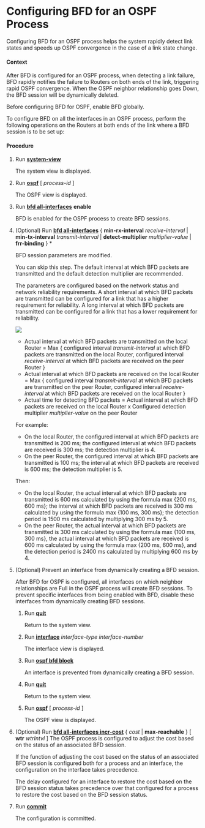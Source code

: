 Configuring BFD for an OSPF Process
===================================

Configuring BFD for an OSPF process helps the system rapidly detect link states and speeds up OSPF convergence in the case of a link state change.

#### Context

After BFD is configured for an OSPF process, when detecting a link failure, BFD rapidly notifies the failure to Routers on both ends of the link, triggering rapid OSPF convergence. When the OSPF neighbor relationship goes Down, the BFD session will be dynamically deleted.

Before configuring BFD for OSPF, enable BFD globally.

To configure BFD on all the interfaces in an OSPF process, perform the following operations on the Routers at both ends of the link where a BFD session is to be set up:


#### Procedure

1. Run [**system-view**](cmdqueryname=system-view)
   
   
   
   The system view is displayed.
2. Run [**ospf**](cmdqueryname=ospf) [ *process-id* ]
   
   
   
   The OSPF view is displayed.
3. Run [**bfd all-interfaces**](cmdqueryname=bfd+all-interfaces) **enable**
   
   
   
   BFD is enabled for the OSPF process to create BFD sessions.
4. (Optional) Run [**bfd all-interfaces**](cmdqueryname=bfd+all-interfaces) { **min-rx-interval** *receive-interval* | **min-tx-interval** *transmit-interval* | **detect-multiplier** *multiplier-value* | **frr-binding** } \*
   
   
   
   BFD session parameters are modified.
   
   You can skip this step. The default interval at which BFD packets are transmitted and the default detection multiplier are recommended.
   
   The parameters are configured based on the network status and network reliability requirements. A short interval at which BFD packets are transmitted can be configured for a link that has a higher requirement for reliability. A long interval at which BFD packets are transmitted can be configured for a link that has a lower requirement for reliability.
   
   ![](../../../../public_sys-resources/note_3.0-en-us.png) 
   * Actual interval at which BFD packets are transmitted on the local Router = Max { configured interval *transmit-interval* at which BFD packets are transmitted on the local Router, configured interval *receive-interval* at which BFD packets are received on the peer Router }
   * Actual interval at which BFD packets are received on the local Router = Max { configured interval *transmit-interval* at which BFD packets are transmitted on the peer Router, configured interval *receive-interval* at which BFD packets are received on the local Router }
   * Actual time for detecting BFD packets = Actual interval at which BFD packets are received on the local Router x Configured detection multiplier *multiplier-value* on the peer Router
   
   For example:
   
   * On the local Router, the configured interval at which BFD packets are transmitted is 200 ms; the configured interval at which BFD packets are received is 300 ms; the detection multiplier is 4.
   * On the peer Router, the configured interval at which BFD packets are transmitted is 100 ms; the interval at which BFD packets are received is 600 ms; the detection multiplier is 5.
   
   Then:
   
   * On the local Router, the actual interval at which BFD packets are transmitted is 600 ms calculated by using the formula max {200 ms, 600 ms}; the interval at which BFD packets are received is 300 ms calculated by using the formula max {100 ms, 300 ms}; the detection period is 1500 ms calculated by multiplying 300 ms by 5.
   * On the peer Router, the actual interval at which BFD packets are transmitted is 300 ms calculated by using the formula max {100 ms, 300 ms}, the actual interval at which BFD packets are received is 600 ms calculated by using the formula max {200 ms, 600 ms}, and the detection period is 2400 ms calculated by multiplying 600 ms by 4.
5. (Optional) Prevent an interface from dynamically creating a BFD session.
   
   
   
   After BFD for OSPF is configured, all interfaces on which neighbor relationships are Full in the OSPF process will create BFD sessions. To prevent specific interfaces from being enabled with BFD, disable these interfaces from dynamically creating BFD sessions.
   
   
   
   1. Run [**quit**](cmdqueryname=quit)
      
      
      
      Return to the system view.
   2. Run [**interface**](cmdqueryname=interface) *interface-type* *interface-number*
      
      
      
      The interface view is displayed.
   3. Run [**ospf bfd block**](cmdqueryname=ospf+bfd+block)
      
      
      
      An interface is prevented from dynamically creating a BFD session.
   4. Run [**quit**](cmdqueryname=quit)
      
      
      
      Return to the system view.
   5. Run [**ospf**](cmdqueryname=ospf) [ *process-id* ]
      
      
      
      The OSPF view is displayed.
6. (Optional) Run [**bfd all-interfaces incr-cost**](cmdqueryname=bfd+all-interfaces+incr-cost) { *cost* | **max-reachable** } [ **wtr** *wtrIntvl* ] The OSPF process is configured to adjust the cost based on the status of an associated BFD session.
   
   
   
   If the function of adjusting the cost based on the status of an associated BFD session is configured both for a process and an interface, the configuration on the interface takes precedence.
   
   The delay configured for an interface to restore the cost based on the BFD session status takes precedence over that configured for a process to restore the cost based on the BFD session status.
7. Run [**commit**](cmdqueryname=commit)
   
   
   
   The configuration is committed.